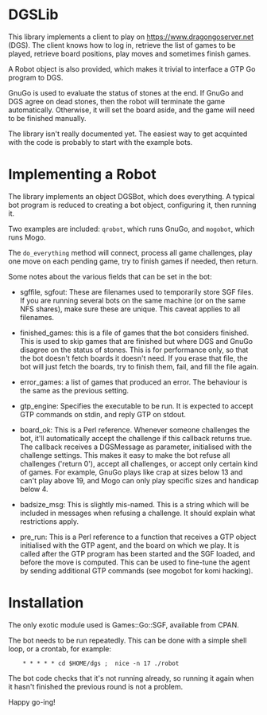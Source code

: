 DGSLib
======

This library implements a client to play on
<https://www.dragongoserver.net> (DGS). The client knows how
to log in, retrieve the list of games to be played, retrieve
board positions, play moves and sometimes finish games.

A Robot object is also provided, which makes it trivial to
interface a GTP Go program to DGS.

GnuGo is used to evaluate the status of stones at the end.
If GnuGo and DGS agree on dead stones, then the robot will
terminate the game automatically. Otherwise, it will set the
board aside, and the game will need to be finished manually.


The library isn't really documented yet.  The easiest way to
get acquinted with the code is probably to start with the
example bots.

Implementing a Robot
====================

The library implements an object DGSBot, which does
everything. A typical bot program is reduced to creating a
bot object, configuring it, then running it.

Two examples are included: `qrobot`, which runs GnuGo, and
`mogobot`, which runs Mogo.

The `do_everything` method will connect, process all game
challenges, play one move on each pending game, try to
finish games if needed, then return.

Some notes about the various fields that can be set in the
bot:

* sgffile, sgfout: These are filenames used to temporarily
  store SGF files. If you are running several bots on the same
  machine (or on the same NFS shares), make sure these are
  unique. This caveat applies to all filenames.

* finished_games: this is a file of games that the bot
  considers finished. This is used to skip games that are
  finished but where DGS and GnuGo disagree on the status of
  stones. This is for performance only, so that the bot
  doesn't fetch boards it doesn't need. If you erase that
  file, the bot will just fetch the boards, try to finish
  them, fail, and fill the file again.

* error_games: a list of games that produced an error. The
  behaviour is the same as the previous setting.

* gtp_engine: Specifies the executable to be run. It is
  expected to accept GTP commands on stdin, and reply GTP on
  stdout.

* board_ok: This is a Perl reference. Whenever someone
  challenges the bot, it'll automatically accept the
  challenge if this callback returns true. The callback
  receives a DGSMessage as parameter, initialised with the
  challenge settings. This makes it easy to make the bot
  refuse all challenges ('return 0'), accept all challenges,
  or accept only certain kind of games. For example, GnuGo
  plays like crap at sizes below 13 and can't play above 19,
  and Mogo can only play specific sizes and handicap below 4.

* badsize_msg: This is slightly mis-named. This is a string
  which will be included in messages when refusing a
  challenge. It should explain what restrictions apply.

* pre_run: This is a Perl reference to a function that
  receives a GTP object initialised with the GTP agent, and
  the board on which we play. It is called after the GTP
  program has been started and the SGF loaded, and before the
  move is computed. This can be used to fine-tune the agent by
  sending additional GTP commands (see mogobot for komi hacking).

Installation
============

The only exotic module used is Games::Go::SGF, available
from CPAN.


The bot needs to be run repeatedly. This can be done with a
simple shell loop, or a crontab, for example:

        * * * * * cd $HOME/dgs ;  nice -n 17 ./robot 

The bot code checks that it's not running already, so
running it again when it hasn't finished the previous round
is not a problem.

Happy go-ing!
